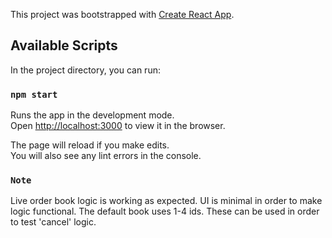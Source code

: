 This project was bootstrapped with [Create React App](https://github.com/facebook/create-react-app).

## Available Scripts

In the project directory, you can run:

### `npm start`

Runs the app in the development mode.<br>
Open [http://localhost:3000](http://localhost:3000) to view it in the browser.

The page will reload if you make edits.<br>
You will also see any lint errors in the console.

### `Note`

Live order book logic is working as expected. UI is minimal in order to make logic functional. The default book uses 1-4 ids. These can be used in order to test 'cancel' logic.
